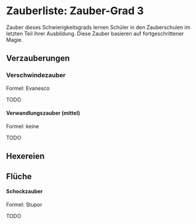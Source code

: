 # Zauberliste: Zauber-Grad 3

Zauber dieses Schwierigkeitsgrads lernen Schüler in den Zauberschulen im letzten Teil ihrer Ausbildung. Diese Zauber basieren auf fortgeschrittener Magie.

## Verzauberungen

### Verschwindezauber

Formel: Evanesco

TODO


#### Verwandlungszauber (mittel)

Formel: keine

TODO



## Hexereien

## Flüche

#### Schockzauber

Formel: Stupor

TODO